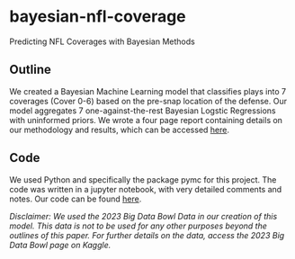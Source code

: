 # bayesian-nfl-coverage
Predicting NFL Coverages with Bayesian Methods

## Outline
We created a Bayesian Machine Learning model that classifies plays into 7 coverages (Cover 0-6) based on the pre-snap location of the defense. Our model aggregates 7 one-against-the-rest Bayesian Logstic Regressions with uninformed priors. We wrote a four page report containing details on our methodology and results, which can be accessed [here](Bayes_Project.ipynb).

## Code
We used Python and specifically the package pymc for this project. The code was written in a jupyter notebook, with very detailed comments and notes. Our code can be found [here](BayesFinalReport.pdf). 


*Disclaimer: We used the 2023 Big Data Bowl Data in our creation of this model. This data is not to be used for any other purposes beyond the outlines of this paper. For further details on the data, access the 2023 Big Data Bowl page on Kaggle.*
